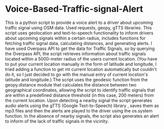 # Voice-Based-Traffic-signal-Alert
This is a python script to provide a voice alert to a driver about upcoming traffic signal using OSM data. Used requests, geopy,  gTTS  libraries.
This script uses geolocation and text-to-speech functionality to inform drivers about upcoming signals within a certain radius, includes functions for fetching traffic signal data, calculating distances, and generating alerts.
I have used Overpass API to get the data for Traffic Signals, so by querying the Overpass API, the script retrieves information about traffic signals located within a 5000-meter radius of the users current location.
(You have to put your current location manually in the form of latitude and longitude, I tried adding a function to get mt current location automatically but couldn't do it, so I just decided to go with the manual entry of current locstion's latitude and longitude.)
 The script uses the geodesic function from the geopy.distance module that  calculates the distance between two geographical coordinates, allowing the script to identify traffic signals that are within a predefined distance threshold (in this case, 200 meters) from the current location.
 Upon detecting a nearby signal the script generates audio alerts using the gTTS (Google Text-to-Speech) library , saves them as mp3 files and then the alerts are played to the driver using the os.system function.
 In the absence of nearby signals, the script also generates an alert to inform of the lack of traffic signals in the vicinity.

